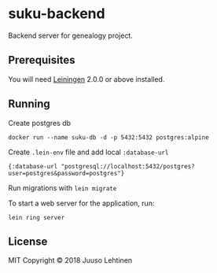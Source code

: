 # suku-backend

Backend server for genealogy project.

## Prerequisites

You will need [Leiningen][] 2.0.0 or above installed.

[leiningen]: https://github.com/technomancy/leiningen

## Running 

Create postgres db
    
    docker run --name suku-db -d -p 5432:5432 postgres:alpine

Create `.lein-env` file and add local `:database-url`

    {:database-url "postgresql://localhost:5432/postgres?user=postgres&password=postgres"}

Run migrations with `lein migrate`

To start a web server for the application, run:

    lein ring server

## License

MIT
Copyright © 2018 Juuso Lehtinen

